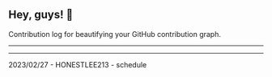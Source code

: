 ## Hey, guys! 👋

Contribution log for beautifying your GitHub contribution graph.

---



---

2023/02/27 - HONESTLEE213 - schedule